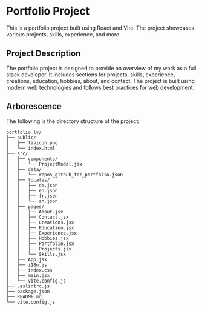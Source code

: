 # Portfolio Project

This is a portfolio project built using React and Vite. The project showcases various projects, skills, experience, and more.

## Project Description

The portfolio project is designed to provide an overview of my work as a full stack developer. It includes sections for projects, skills, experience, creations, education, hobbies, about, and contact. The project is built using modern web technologies and follows best practices for web development.

## Arborescence

The following is the directory structure of the project:

```
portfolio_lv/
├── public/
│   ├── favicon.png
│   └── index.html
├── src/
│   ├── components/
│   │   └── ProjectModal.jsx
│   ├── data/
│   │   └── repos_github_for_portfolio.json
│   ├── locales/
│   │   ├── de.json
│   │   ├── en.json
│   │   ├── fr.json
│   │   └── zh.json
│   ├── pages/
│   │   ├── About.jsx
│   │   ├── Contact.jsx
│   │   ├── Creations.jsx
│   │   ├── Education.jsx
│   │   ├── Experience.jsx
│   │   ├── Hobbies.jsx
│   │   ├── Portfolio.jsx
│   │   ├── Projects.jsx
│   │   └── Skills.jsx
│   ├── App.jsx
│   ├── i18n.js
│   ├── index.css
│   ├── main.jsx
│   └── vite.config.js
├── .eslintrc.js
├── package.json
├── README.md
└── vite.config.js
```
